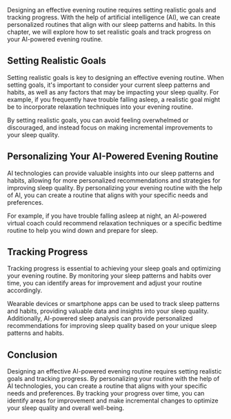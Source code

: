 
Designing an effective evening routine requires setting realistic goals and tracking progress. With the help of artificial intelligence (AI), we can create personalized routines that align with our sleep patterns and habits. In this chapter, we will explore how to set realistic goals and track progress on your AI-powered evening routine.

Setting Realistic Goals
-----------------------

Setting realistic goals is key to designing an effective evening routine. When setting goals, it's important to consider your current sleep patterns and habits, as well as any factors that may be impacting your sleep quality. For example, if you frequently have trouble falling asleep, a realistic goal might be to incorporate relaxation techniques into your evening routine.

By setting realistic goals, you can avoid feeling overwhelmed or discouraged, and instead focus on making incremental improvements to your sleep quality.

Personalizing Your AI-Powered Evening Routine
---------------------------------------------

AI technologies can provide valuable insights into our sleep patterns and habits, allowing for more personalized recommendations and strategies for improving sleep quality. By personalizing your evening routine with the help of AI, you can create a routine that aligns with your specific needs and preferences.

For example, if you have trouble falling asleep at night, an AI-powered virtual coach could recommend relaxation techniques or a specific bedtime routine to help you wind down and prepare for sleep.

Tracking Progress
-----------------

Tracking progress is essential to achieving your sleep goals and optimizing your evening routine. By monitoring your sleep patterns and habits over time, you can identify areas for improvement and adjust your routine accordingly.

Wearable devices or smartphone apps can be used to track sleep patterns and habits, providing valuable data and insights into your sleep quality. Additionally, AI-powered sleep analysis can provide personalized recommendations for improving sleep quality based on your unique sleep patterns and habits.

Conclusion
----------

Designing an effective AI-powered evening routine requires setting realistic goals and tracking progress. By personalizing your routine with the help of AI technologies, you can create a routine that aligns with your specific needs and preferences. By tracking your progress over time, you can identify areas for improvement and make incremental changes to optimize your sleep quality and overall well-being.
